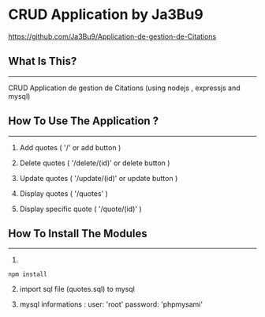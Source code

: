 # CRUD Application by Ja3Bu9


https://github.com/Ja3Bu9/Application-de-gestion-de-Citations


## What Is This?
-------------

CRUD Application de gestion de Citations (using nodejs , expressjs and mysql)


## How To Use The Application ?
-----------------------

1. Add quotes ( '/' or add button )

2. Delete quotes ( '/delete/(id)' or delete button )

3. Update quotes ( '/update/(id)' or update button )

4. Display quotes ( '/quotes' )

5. Display specific quote ( '/quote/(id)' )


## How To Install The Modules
--------------------------

 
1.
```
npm install 
```
2. import sql file (quotes.sql) to mysql 

3. mysql informations :
    user: 'root'
    password: 'phpmysami'